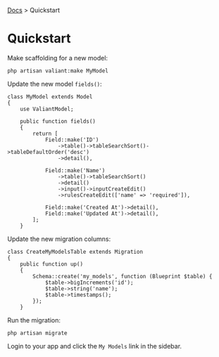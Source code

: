 [Docs](readme.md) > Quickstart

# Quickstart

Make scaffolding for a new model:

    php artisan valiant:make MyModel
    
Update the new model `fields()`:

    class MyModel extends Model
    {
        use ValiantModel;
    
        public function fields()
        {
            return [
                Field::make('ID')
                    ->table()->tableSearchSort()->tableDefaultOrder('desc')
                    ->detail(),
    
                Field::make('Name')
                    ->table()->tableSearchSort()
                    ->detail()
                    ->input()->inputCreateEdit()
                    ->rulesCreateEdit(['name' => 'required']),
    
                Field::make('Created At')->detail(),
                Field::make('Updated At')->detail(),
            ];
        }

Update the new migration columns:

    class CreateMyModelsTable extends Migration
    {
        public function up()
        {
            Schema::create('my_models', function (Blueprint $table) {
                $table->bigIncrements('id');
                $table->string('name');
                $table->timestamps();
            });
        }
        
Run the migration:

    php artisan migrate
    
Login to your app and click the `My Models` link in the sidebar.
